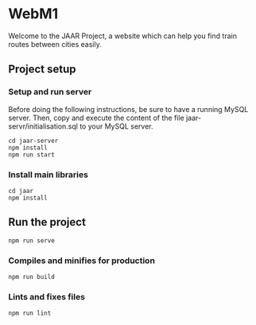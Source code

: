 # WebM1
Welcome to the JAAR Project, a website which can help you find train routes between cities easily.

## Project setup

### Setup and run server
Before doing the following instructions, be sure to have a running MySQL server.
Then, copy and execute the content of the file jaar-servr/initialisation.sql to your MySQL server.
```
cd jaar-server
npm install
npm run start
```

### Install main libraries
```
cd jaar
npm install
```

## Run the project
```
npm run serve
```

### Compiles and minifies for production
```
npm run build
```

### Lints and fixes files
```
npm run lint
```